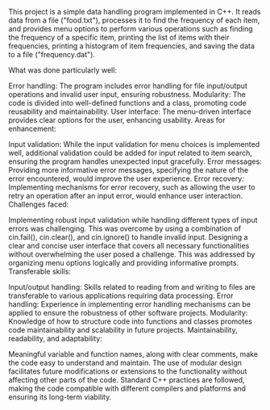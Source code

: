 This project is a simple data handling program implemented in C++. It reads data from a file ("food.txt"), processes it to find the frequency of each item, and provides menu options to perform various operations such as finding the frequency of a specific item, printing the list of items with their frequencies, printing a histogram of item frequencies, and saving the data to a file ("frequency.dat").

What was done particularly well:

Error handling: The program includes error handling for file input/output operations and invalid user input, ensuring robustness.
Modularity: The code is divided into well-defined functions and a class, promoting code reusability and maintainability.
User interface: The menu-driven interface provides clear options for the user, enhancing usability.
Areas for enhancement:

Input validation: While the input validation for menu choices is implemented well, additional validation could be added for input related to item search, ensuring the program handles unexpected input gracefully.
Error messages: Providing more informative error messages, specifying the nature of the error encountered, would improve the user experience.
Error recovery: Implementing mechanisms for error recovery, such as allowing the user to retry an operation after an input error, would enhance user interaction.
Challenges faced:

Implementing robust input validation while handling different types of input errors was challenging. This was overcome by using a combination of cin.fail(), cin.clear(), and cin.ignore() to handle invalid input.
Designing a clear and concise user interface that covers all necessary functionalities without overwhelming the user posed a challenge. This was addressed by organizing menu options logically and providing informative prompts.
Transferable skills:

Input/output handling: Skills related to reading from and writing to files are transferable to various applications requiring data processing.
Error handling: Experience in implementing error handling mechanisms can be applied to ensure the robustness of other software projects.
Modularity: Knowledge of how to structure code into functions and classes promotes code maintainability and scalability in future projects.
Maintainability, readability, and adaptability:

Meaningful variable and function names, along with clear comments, make the code easy to understand and maintain.
The use of modular design facilitates future modifications or extensions to the functionality without affecting other parts of the code.
Standard C++ practices are followed, making the code compatible with different compilers and platforms and ensuring its long-term viability.
